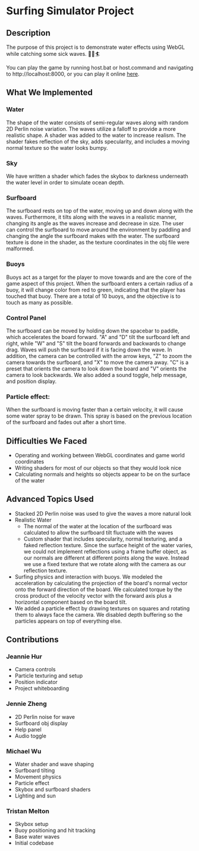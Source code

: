 # Surfing Simulator Project
## Description
The purpose of this project is to demonstrate water effects using WebGL while catching some sick waves.
:ocean::ocean::surfer:

You can play the game by running host.bat or host.command and navigating to http://localhost:8000, or
you can play it online [here](https://intro-graphics-master.github.io/term-project-18/).

## What We Implemented
### Water
The shape of the water consists of semi-regular waves along with random 2D Perlin noise variation.
The waves utilize a falloff to provide a more realistic shape. A shader was added to the water to
increase realism. The shader fakes reflection of the sky, adds specularity, and includes a moving
normal texture so the water looks bumpy.

### Sky
We have written a shader which fades the skybox to darkness underneath the water level in order to
simulate ocean depth.

### Surfboard
The surfboard rests on top of the water, moving up and down along with the waves. Furthermore, it
tilts along with the waves in a realistic manner, changing its angle as the waves increase and
decrease in size. The user can control the surfboard to move around the environment by paddling
and changing the angle the surfboard makes with the water. The surfboard texture is done in the shader,
as the texture coordinates in the obj file were malformed.

### Buoys
Buoys act as a target for the player to move towards and are the core of the game aspect of this
project. When the surfboard enters a certain radius of a buoy, it will change color from red to
green, indicating that the player has touched that buoy. There are a total of 10 buoys, and the
objective is to touch as many as possible.

### Control Panel
The surfboard can be moved by holding down the spacebar to paddle, which accelerates the board
forward. "A" and "D" tilt the surfboard left and right, while "W" and "S" tilt the
board forwards and backwards to change drag. Waves will push the surfboard if it
is facing down the wave. In addition, the camera can be controlled with the arrow keys, "Z" to
zoom the camera towards the surfboard, and "X" to move the camera away. "C" is a preset that orients
the camera to look down the board and "V" orients the camera to look backwards. We also added a sound
toggle, help message, and position display.

### Particle effect:
When the surfboard is moving faster than a certain velocity, it will cause some water spray to be drawn.
This spray is based on the previous location of the surfboard and fades out after a short time.

## Difficulties We Faced
- Operating and working between WebGL coordinates and game world coordinates
- Writing shaders for most of our objects so that they would look nice
- Calculating normals and heights so objects appear to be on the surface of the water

## Advanced Topics Used
- Stacked 2D Perlin noise was used to give the waves a more natural look
- Realistic Water
  - The normal of the water at the location of the surfboard was calculated to allow the surfboard
  tilt fluctuate with the waves
  - Custom shader that includes specularity, normal texturing, and a faked reflection texture. Since the
  surface height of the water varies, we could not implement reflections using a frame buffer object, as
  our normals are different at different points along the wave. Instead we use a fixed texture that we
  rotate along with the camera as our reflection texture.
- Surfing physics and interaction with buoys. We modeled the acceleration by calculating the projection
of the board's normal vector onto the forward direction of the board. We calculated torque by the cross
product of the velocity vector with the forward axis plus a horizontal component based on the board tilt.
- We added a particle effect by drawing textures on squares and rotating them to always face the camera.
We disabled depth buffering so the particles appears on top of everything else.

## Contributions

### Jeannie Hur
- Camera controls
- Particle texturing and setup
- Position indicator
- Project whiteboarding

### Jennie Zheng
- 2D Perlin noise for wave
- Surfboard obj display
- Help panel
- Audio toggle

### Michael Wu
- Water shader and wave shaping
- Surfboard tilting
- Movement physics
- Particle effect
- Skybox and surfboard shaders
- Lighting and sun

### Tristan Melton
- Skybox setup
- Buoy positioning and hit tracking
- Base water waves
- Initial codebase